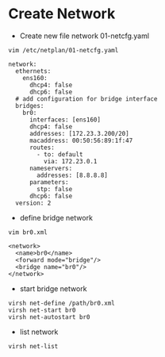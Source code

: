 # Create Network 

* Create new file network 01-netcfg.yaml
```
vim /etc/netplan/01-netcfg.yaml
```

```
network:
  ethernets:
    ens160:
      dhcp4: false
      dhcp6: false
  # add configuration for bridge interface
  bridges:
    br0:
      interfaces: [ens160]
      dhcp4: false
      addresses: [172.23.3.200/20]
      macaddress: 00:50:56:89:1f:47
      routes:
        - to: default
          via: 172.23.0.1
      nameservers:
        addresses: [8.8.8.8]
      parameters:
        stp: false
      dhcp6: false
  version: 2
```

* define bridge network

```
vim br0.xml
```

```
<network>
  <name>br0</name>
  <forward mode="bridge"/>
  <bridge name="br0"/>
</network>
```

* start bridge network
```
virsh net-define /path/br0.xml
virsh net-start br0
virsh net-autostart br0
```

* list network
```
virsh net-list
```